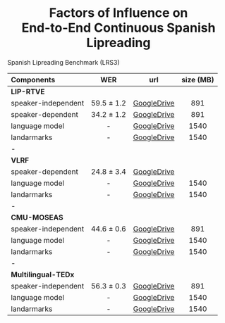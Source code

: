<h1 align="center">Factors of Influence on <br/> End-to-End Continuous Spanish Lipreading</h1>

<summary>Spanish Lipreading Benchmark (LRS3)</summary>

<p> </p>

|     Components         |     WER    |                 url                  |  size (MB)  |
|:-----------------------|:----------:|:------------------------------------:|:-----------:|
|  **LIP-RTVE**          |            
|  speaker-independent   | 59.5 ± 1.2 | [GoogleDrive](http://bit.ly/40EAtyX) |     891     |
|  speaker-dependent     | 34.2 ± 1.2 | [GoogleDrive](http://bit.ly/40EAtyX) |     891     |
|  language model        |     -      | [GoogleDrive](http://bit.ly/40EAtyX) |     1540    |
|  landarmarks           |     -      | [GoogleDrive](http://bit.ly/40EAtyX) |     1540    |
|  -                     |            |                                      |             |
|  **VLRF**              |
|  speaker-dependent     | 24.8 ± 3.4 | [GoogleDrive](http://bit.ly/40EAtyX) |             |
|  language model        |     -      | [GoogleDrive](http://bit.ly/40EAtyX) |     1540    |
|  landarmarks           |     -      | [GoogleDrive](http://bit.ly/40EAtyX) |     1540    |
|  -                     |            |                                      |             |
|  **CMU-MOSEAS**        |
|  speaker-independent   | 44.6 ± 0.6 | [GoogleDrive](http://bit.ly/3yRSXAn) |     891     |
|  language model        |     -      | [GoogleDrive](http://bit.ly/40EAtyX) |     1540    |
|  landarmarks           |     -      | [GoogleDrive](http://bit.ly/40EAtyX) |     1540    |
|  -                     |            |                                      |             |
|  **Multilingual-TEDx** |
|  speaker-independent   | 56.3 ± 0.3 | [GoogleDrive](http://bit.ly/3yRSXAn) |     891     |
|  language model        |     -      | [GoogleDrive](http://bit.ly/40EAtyX) |     1540    |
|  landarmarks           |     -      | [GoogleDrive](http://bit.ly/40EAtyX) |     1540    |

</details>
